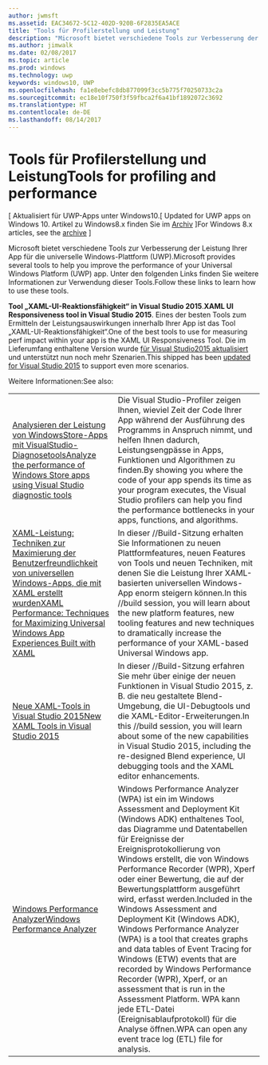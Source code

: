 ```yaml
---
author: jwmsft
ms.assetid: EAC34672-5C12-402D-920B-6F2835EA5ACE
title: "Tools für Profilerstellung und Leistung"
description: "Microsoft bietet verschiedene Tools zur Verbesserung der Leistung Ihrer App für die Universelle Windows-Plattform (UWP)."
ms.author: jimwalk
ms.date: 02/08/2017
ms.topic: article
ms.prod: windows
ms.technology: uwp
keywords: windows10, UWP
ms.openlocfilehash: fa1e8ebefc8db877099f3cc5b775f70250733c2a
ms.sourcegitcommit: ec18e10f750f3f59fbca2f6a41bf1892072c3692
ms.translationtype: HT
ms.contentlocale: de-DE
ms.lasthandoff: 08/14/2017
---
```

# <a name="tools-for-profiling-and-performance"></a><span data-ttu-id="8f5c6-104">Tools für Profilerstellung und Leistung</span><span class="sxs-lookup"><span data-stu-id="8f5c6-104">Tools for profiling and performance</span></span>

<span data-ttu-id="8f5c6-105">\[ Aktualisiert für UWP-Apps unter Windows10.</span><span class="sxs-lookup"><span data-stu-id="8f5c6-105">\[ Updated for UWP apps on Windows 10.</span></span> <span data-ttu-id="8f5c6-106">Artikel zu Windows8.x finden Sie im [Archiv](http://go.microsoft.com/fwlink/p/?linkid=619132) \]</span><span class="sxs-lookup"><span data-stu-id="8f5c6-106">For Windows 8.x articles, see the [archive](http://go.microsoft.com/fwlink/p/?linkid=619132) \]</span></span>

<span data-ttu-id="8f5c6-107">Microsoft bietet verschiedene Tools zur Verbesserung der Leistung Ihrer App für die universelle Windows-Plattform (UWP).</span><span class="sxs-lookup"><span data-stu-id="8f5c6-107">Microsoft provides several tools to help you improve the performance of your Universal Windows Platform (UWP) app.</span></span> <span data-ttu-id="8f5c6-108">Unter den folgenden Links finden Sie weitere Informationen zur Verwendung dieser Tools.</span><span class="sxs-lookup"><span data-stu-id="8f5c6-108">Follow these links to learn how to use these tools.</span></span>

<span data-ttu-id="8f5c6-109">**Tool „XAML-UI-Reaktionsfähigkeit“ in Visual Studio 2015**.</span><span class="sxs-lookup"><span data-stu-id="8f5c6-109">**XAML UI Responsiveness tool in Visual Studio 2015**.</span></span> <span data-ttu-id="8f5c6-110">Eines der besten Tools zum Ermitteln der Leistungsauswirkungen innerhalb Ihrer App ist das Tool „XAML-UI-Reaktionsfähigkeit“.</span><span class="sxs-lookup"><span data-stu-id="8f5c6-110">One of the best tools to use for measuring perf impact within your app is the XAML UI Responsiveness Tool.</span></span> <span data-ttu-id="8f5c6-111">Die im Lieferumfang enthaltene Version wurde [für Visual Studio2015 aktualisiert](http://blogs.msdn.com/b/wpf/archive/2015/01/14/new-ui-performance-analysis-tool-for-wpf-applications.aspx) und unterstützt nun noch mehr Szenarien.</span><span class="sxs-lookup"><span data-stu-id="8f5c6-111">This shipped has been [updated for Visual Studio 2015](http://blogs.msdn.com/b/wpf/archive/2015/01/14/new-ui-performance-analysis-tool-for-wpf-applications.aspx) to support even more scenarios.</span></span>

<span data-ttu-id="8f5c6-112">Weitere Informationen:</span><span class="sxs-lookup"><span data-stu-id="8f5c6-112">See also:</span></span>

|           |             |
|-----------|-------------|
| [<span data-ttu-id="8f5c6-113">Analysieren der Leistung von WindowsStore-Apps mit VisualStudio-Diagnosetools</span><span class="sxs-lookup"><span data-stu-id="8f5c6-113">Analyze the performance of Windows Store apps using Visual Studio diagnostic tools</span></span>](https://msdn.microsoft.com/library/windows/apps/xaml/hh696636.aspx) | <span data-ttu-id="8f5c6-114">Die Visual Studio-Profiler zeigen Ihnen, wieviel Zeit der Code Ihrer App während der Ausführung des Programms in Anspruch nimmt, und helfen Ihnen dadurch, Leistungsengpässe in Apps, Funktionen und Algorithmen zu finden.</span><span class="sxs-lookup"><span data-stu-id="8f5c6-114">By showing you where the code of your app spends its time as your program executes, the Visual Studio profilers can help you find the performance bottlenecks in your apps, functions, and algorithms.</span></span> |
| [<span data-ttu-id="8f5c6-115">XAML-Leistung: Techniken zur Maximierung der Benutzerfreundlichkeit von universellen Windows-Apps, die mit XAML erstellt wurden</span><span class="sxs-lookup"><span data-stu-id="8f5c6-115">XAML Performance: Techniques for Maximizing Universal Windows App Experiences Built with XAML</span></span>](https://channel9.msdn.com/Events/Build/2015/3-698) | <span data-ttu-id="8f5c6-116">In dieser //Build-Sitzung erhalten Sie Informationen zu neuen Plattformfeatures, neuen Features von Tools und neuen Techniken, mit denen Sie die Leistung Ihrer XAML-basierten universellen Windows-App enorm steigern können.</span><span class="sxs-lookup"><span data-stu-id="8f5c6-116">In this //build session, you will learn about the new platform features, new tooling features and new techniques to dramatically increase the performance of your XAML-based Universal Windows app.</span></span> |
| [<span data-ttu-id="8f5c6-117">Neue XAML-Tools in Visual Studio 2015</span><span class="sxs-lookup"><span data-stu-id="8f5c6-117">New XAML Tools in Visual Studio 2015</span></span>](https://channel9.msdn.com/Events/Build/2015/2-697) | <span data-ttu-id="8f5c6-118">In dieser //Build-Sitzung erfahren Sie mehr über einige der neuen Funktionen in Visual Studio 2015, z. B. die neu gestaltete Blend-Umgebung, die UI-Debugtools und die XAML-Editor-Erweiterungen.</span><span class="sxs-lookup"><span data-stu-id="8f5c6-118">In this //build session, you will learn about some of the new capabilities in Visual Studio 2015, including the re-designed Blend experience, UI debugging tools and the XAML editor enhancements.</span></span> |
| [<span data-ttu-id="8f5c6-119">Windows Performance Analyzer</span><span class="sxs-lookup"><span data-stu-id="8f5c6-119">Windows Performance Analyzer</span></span>](https://msdn.microsoft.com/library/windows/apps/xaml/hh448170.aspx) | <span data-ttu-id="8f5c6-120">Windows Performance Analyzer (WPA) ist ein im Windows Assessment and Deployment Kit (Windows ADK) enthaltenes Tool, das Diagramme und Datentabellen für Ereignisse der Ereignisprotokollierung von Windows erstellt, die von Windows Performance Recorder (WPR), Xperf oder einer Bewertung, die auf der Bewertungsplattform ausgeführt wird, erfasst werden.</span><span class="sxs-lookup"><span data-stu-id="8f5c6-120">Included in the Windows Assessment and Deployment Kit (Windows ADK), Windows Performance Analyzer (WPA) is a tool that creates graphs and data tables of Event Tracing for Windows (ETW) events that are recorded by Windows Performance Recorder (WPR), Xperf, or an assessment that is run in the Assessment Platform.</span></span> <span data-ttu-id="8f5c6-121">WPA kann jede ETL-Datei (Ereignisablaufprotokoll) für die Analyse öffnen.</span><span class="sxs-lookup"><span data-stu-id="8f5c6-121">WPA can open any event trace log (ETL) file for analysis.</span></span> |

 

